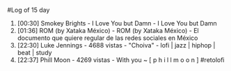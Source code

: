 #Log of 15 day

1. [00:30] Smokey Brights - I Love You but Damn - I Love You but Damn
1. [01:36] ROM (by Xataka México) - ROM (by Xataka México) - El documento que quiere regular de las redes sociales en México
1. [22:30] Luke Jennings - 4688 vistas - "Choiva" - lofi | jazz | hiphop | beat | study
1. [22:37] Phill Moon - 4269 vistas - With you ~ [ p h i l l  m o o n ] #retolofi
